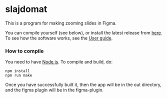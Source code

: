 # slajdomat
This is a program for making zooming slides in Figma.

You can compile yourself (see below), or  install the latest release from [here](https://github.com/<username>/slajdomat/releases/latest). To see how the software works, see the
[User guide](docs/README.md).

### How to compile

You need to have [Node.js](https://nodejs.org/en). 
To compile and build, do:

	npm install
	npm run make

Once you have successfully built it, then the app will be in the out directory, and the figma plugin will be in the figma-plugin.